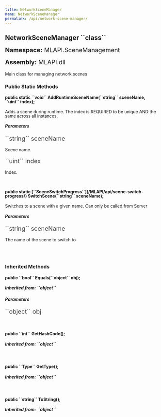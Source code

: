 ```yaml
---
title: NetworkSceneManager
name: NetworkSceneManager
permalink: /api/network-scene-manager/
---
```


<div style="line-height: 1;">
	<h2 markdown="1">NetworkSceneManager ``class``</h2>
	<p style="font-size: 20px;"><b>Namespace:</b> MLAPI.SceneManagement</p>
	<p style="font-size: 20px;"><b>Assembly:</b> MLAPI.dll</p>
</div>
<p>Main class for managing network scenes</p>

<div>
	<h3 markdown="1">Public Static Methods</h3>
	<div style="line-height: 1;">
		<h4 markdown="1"><b>public static ``void`` AddRuntimeSceneName(``string`` sceneName, ``uint`` index);</b></h4>
		<p>Adds a scene during runtime.
            The index is REQUIRED to be unique AND the same across all instances.</p>
		<h5><b>Parameters</b></h5>
		<div>
			<p style="font-size: 20px; color: #444;" markdown="1">``string`` sceneName</p>
			<p>Scene name.</p>
		</div>
		<div>
			<p style="font-size: 20px; color: #444;" markdown="1">``uint`` index</p>
			<p>Index.</p>
		</div>
	</div>
	<br>
	<div style="line-height: 1;">
		<h4 markdown="1"><b>public static [``SceneSwitchProgress``](/MLAPI/api/scene-switch-progress/) SwitchScene(``string`` sceneName);</b></h4>
		<p>Switches to a scene with a given name. Can only be called from Server</p>
		<h5><b>Parameters</b></h5>
		<div>
			<p style="font-size: 20px; color: #444;" markdown="1">``string`` sceneName</p>
			<p>The name of the scene to switch to</p>
		</div>
	</div>
	<br>
</div>
<br>
<div>
	<h3 markdown="1">Inherited Methods</h3>
	<div style="line-height: 1;">
		<h4 markdown="1"><b>public ``bool`` Equals(``object`` obj);</b></h4>
		<h5 markdown="1">Inherited from: ``object``</h5>
		<h5><b>Parameters</b></h5>
		<div>
			<p style="font-size: 20px; color: #444;" markdown="1">``object`` obj</p>
		</div>
	</div>
	<br>
	<div style="line-height: 1;">
		<h4 markdown="1"><b>public ``int`` GetHashCode();</b></h4>
		<h5 markdown="1">Inherited from: ``object``</h5>
	</div>
	<br>
	<div style="line-height: 1;">
		<h4 markdown="1"><b>public ``Type`` GetType();</b></h4>
		<h5 markdown="1">Inherited from: ``object``</h5>
	</div>
	<br>
	<div style="line-height: 1;">
		<h4 markdown="1"><b>public ``string`` ToString();</b></h4>
		<h5 markdown="1">Inherited from: ``object``</h5>
	</div>
</div>
<br>
